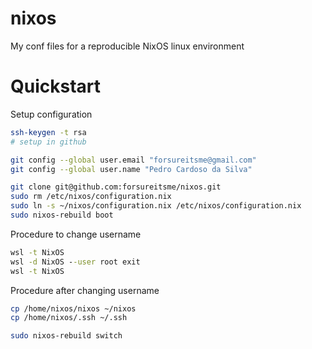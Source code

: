 # nixos
My conf files for a reproducible NixOS linux environment

# Quickstart
Setup configuration
```bash
ssh-keygen -t rsa
# setup in github

git config --global user.email "forsureitsme@gmail.com"
git config --global user.name "Pedro Cardoso da Silva"

git clone git@github.com:forsureitsme/nixos.git
sudo rm /etc/nixos/configuration.nix
sudo ln -s ~/nixos/configuration.nix /etc/nixos/configuration.nix
sudo nixos-rebuild boot
```

Procedure to change username
```cmd
wsl -t NixOS
wsl -d NixOS --user root exit
wsl -t NixOS
```

Procedure after changing username
```bash
cp /home/nixos/nixos ~/nixos
cp /home/nixos/.ssh ~/.ssh

sudo nixos-rebuild switch
```
